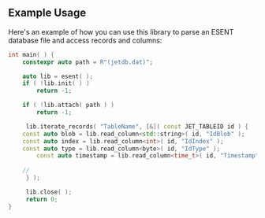 ## Example Usage

Here's an example of how you can use this library to parse an ESENT database file and access records and columns:

```c++
int main( ) {
    constexpr auto path = R"(jetdb.dat)";

    auto lib = esent( );
    if ( !lib.init( ) )
        return -1;

    if ( !lib.attach( path ) )
        return -1;

     lib.iterate_records( "TableName", [&]( const JET_TABLEID id ) {
	const auto blob = lib.read_column<std::string>( id, "IdBlob" );
	const auto index = lib.read_column<int>( id, "IdIndex" );
	const auto type = lib.read_column<byte>( id, "IdType" );
        const auto timestamp = lib.read_column<time_t>( id, "Timestamp" );
 
	//
     } );

     lib.close( );
     return 0;
}
```
